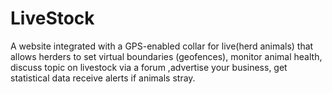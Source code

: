 # LiveStock
A website integrated with a GPS-enabled collar for live(herd animals) that allows herders to set virtual boundaries (geofences), monitor animal health, discuss topic on livestock via a forum ,advertise your business, get statistical data receive alerts if animals stray.
